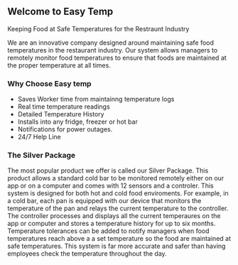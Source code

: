 ## Welcome to Easy Temp

Keeping Food at Safe Temperatures for the Restraunt Industry 

We are an innovative company designed around maintaining safe food temperatures in the restaurant industry. Our system allows managers to remotely monitor food temperatures to ensure that foods are maintained at the proper temperature at all times. 


### Why Choose Easy temp
- Saves Worker time from maintainng temperature logs
- Real time temperature readings
- Detailed Temperature History
- Installs into any fridge, freezer or hot bar 
- Notifications for power outages.
- 24/7 Help Line 

### The Silver Package

The most popular product we offer is called our Silver Package. This product allows a standard cold bar to be monitored remotely either on our app or on a computer and comes with 12 sensors and a controler. This system is designed for both hot and cold food enviroments. For example, in a cold bar, each pan is equipped with our device that monitors the temperature of the pan and relays the current temperature to the controller. The controller processes and displays all the current temperaures on the app or computer and stores a temperature history for up to six months. Temperature tolerances can be added to notify managers when food temperatures reach above a a set temperature so the food are maintained at safe temperatures. This system is far more accurate and safer than having employees check the temperature throughout the day. 




